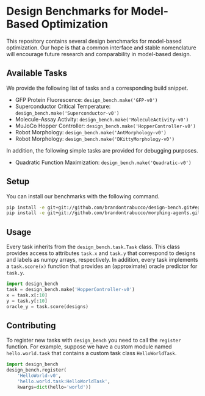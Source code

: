 # Design Benchmarks for Model-Based Optimization

This repository contains several design benchmarks for model-based optimization. Our hope is that a common interface and stable nomenclature will encourage future research and comparability in model-based design.

## Available Tasks

We provide the following list of tasks and a corresponding build snippet.

* GFP Protein Fluorescence: `design_bench.make('GFP-v0')`
* Superconductor Critical Temperature: `design_bench.make('Superconductor-v0')`
* Molecule-Assay Activity: `design_bench.make('MoleculeActivity-v0')`
* MuJoCo Hopper Controller: `design_bench.make('HopperController-v0')`
* Robot Morphology: `design_bench.make('AntMorphology-v0')`
* Robot Morphology: `design_bench.make('DKittyMorphology-v0')`

In addition, the following simple tasks are provided for debugging purposes.

* Quadratic Function Maximization: `design_bench.make('Quadratic-v0')`

## Setup

You can install our benchmarks with the following command.

```bash
pip install -e git+git://github.com/brandontrabucco/design-bench.git#egg=design_bench
pip install -e git+git://github.com/brandontrabucco/morphing-agents.git#egg=morphing_agents
```

## Usage

Every task inherits from the `design_bench.task.Task` class. This class provides access to attributes `task.x` and `task.y` that correspond to designs and labels as numpy arrays, respectively. In addition, every task implements a `task.score(x)` function that provides an (approximate) oracle predictor for `task.y`.

```python
import design_bench
task = design_bench.make('HopperController-v0')
x = task.x[:10]
y = task.y[:10]
oracle_y = task.score(designs)
```

## Contributing

To register new tasks with `design_bench` you need to call the `register` function. For example, suppose we have a custom module named `hello.world.task` that contains a custom task class `HelloWorldTask`.

```python
import design_bench
design_bench.register(
    'HelloWorld-v0',
    'hello.world.task:HelloWorldTask',
    kwargs=dict(hello='world'))
```
